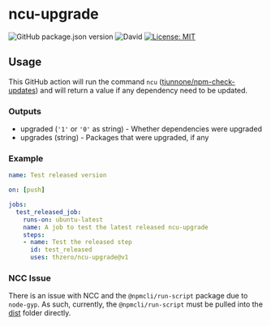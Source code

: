 # ncu-upgrade

![GitHub package.json version](https://img.shields.io/github/package-json/v/thzero/ncu-upgrade)
![David](https://img.shields.io/david/thzero/ncu-upgrade)
[![License: MIT](https://img.shields.io/badge/License-MIT-yellow.svg)](https://opensource.org/licenses/MIT)

## Usage

This GitHub action will run the command `ncu` ([tjunnone/npm-check-updates](https://github.com/tjunnone/npm-check-updates)) and will return a value if any dependency need to be updated.

### Outputs

* upgraded (`'1'` or `'0'` as string) - Whether dependencies were upgraded
* upgrades (string) - Packages that were upgraded, if any

### Example

``` yml
name: Test released version

on: [push]

jobs:
  test_released_job:
    runs-on: ubuntu-latest
    name: A job to test the latest released ncu-upgrade
    steps:
    - name: Test the released step
      id: test_released
      uses: thzero/ncu-upgrade@v1

```

### NCC Issue

There is an issue with NCC and the `@npmcli/run-script` package due to `node-gyp`. As such, currently, the `@npmcli/run-script` must be pulled into the [dist](/dist/) folder directly.
